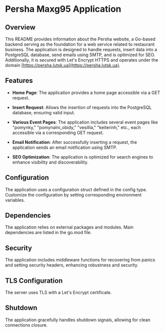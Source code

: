 # Persha Maxg95 Application

## Overview

This README provides information about the Persha website, a Go-based backend serving as the foundation for a web service related to restaurant business. The application is designed to handle requests, insert data into a PostgreSQL database, send emails using SMTP, and is optimized for SEO. Additionally, it is secured with Let's Encrypt HTTPS and operates under the domain [https://persha.lutsk.ua](https://persha.lutsk.ua).

## Features

- **Home Page**: The application provides a home page accessible via a GET request.

- **Insert Request**: Allows the insertion of requests into the PostgreSQL database, ensuring valid input.

- **Various Event Pages**: The application includes several event pages like "pomynky," "pomynalni_obidy," "vesillia," "keiterinh," etc., each accessible via a corresponding GET request.

- **Email Notification**: After successfully inserting a request, the application sends an email notification using SMTP.

- **SEO Optimization**: The application is optimized for search engines to enhance visibility and discoverability.

## Configuration

The application uses a configuration struct defined in the config type. Customize the configuration by setting corresponding environment variables.

## Dependencies

The application relies on external packages and modules. Main dependencies are listed in the go.mod file.

## Security

The application includes middleware functions for recovering from panics and setting security headers, enhancing robustness and security.

## TLS Configuration

The server uses TLS with a Let's Encrypt certificate.

## Shutdown

The application gracefully handles shutdown signals, allowing for clean connections closure.